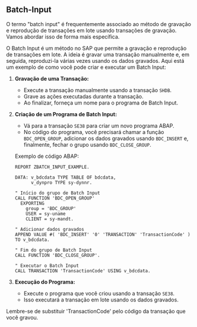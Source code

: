 ## Batch-Input
O termo "batch input" é frequentemente associado ao método de gravação e reprodução de transações em lote usando transações de gravação. Vamos abordar isso de forma mais específica.

O Batch Input é um método no SAP que permite a gravação e reprodução de transações em lote. A ideia é gravar uma transação manualmente e, em seguida, reproduzi-la várias vezes usando os dados gravados. Aqui está um exemplo de como você pode criar e executar um Batch Input:

1. **Gravação de uma Transação:**
   - Execute a transação manualmente usando a transação `SHDB`. 
   - Grave as ações executadas durante a transação.
   - Ao finalizar, forneça um nome para o programa de Batch Input.

2. **Criação de um Programa de Batch Input:**
   - Vá para a transação `SE38` para criar um novo programa ABAP.
   - No código do programa, você precisará chamar a função `BDC_OPEN_GROUP`, adicionar os dados gravados usando `BDC_INSERT` e, finalmente, fechar o grupo usando `BDC_CLOSE_GROUP`.

   Exemplo de código ABAP:

   ```abap
   REPORT ZBATCH_INPUT_EXAMPLE.

   DATA: v_bdcdata TYPE TABLE OF bdcdata,
         v_dynpro TYPE sy-dynnr.

   " Início do grupo de Batch Input
   CALL FUNCTION 'BDC_OPEN_GROUP'
     EXPORTING
       group = 'BDC_GROUP'
       USER = sy-uname
       CLIENT = sy-mandt.

   " Adicionar dados gravados
   APPEND VALUE #( 'BDC_INSERT' '0' 'TRANSACTION' 'TransactionCode' ) TO v_bdcdata.

   " Fim do grupo de Batch Input
   CALL FUNCTION 'BDC_CLOSE_GROUP'.

   " Executar o Batch Input
   CALL TRANSACTION 'TransactionCode' USING v_bdcdata.

   ```

3. **Execução do Programa:**
   - Execute o programa que você criou usando a transação `SE38`.
   - Isso executará a transação em lote usando os dados gravados.

Lembre-se de substituir 'TransactionCode' pelo código da transação que você gravou.

